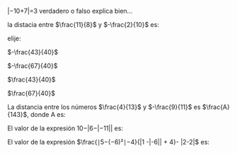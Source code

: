 |−10+7|=3 verdadero o falso explica bien...

la distacia entre $\frac{11}{8}$ y $-\frac{2}{10}$ es:

elije:

$-\frac{43}{40}$

$-\frac{67}{40}$

$\frac{43}{40}$

$\frac{67}{40}$

La distancia entre los números $\frac{4}{13}$ y $-\frac{9}{11}$ es $\frac{A}{143}$, donde A es:

El valor de la expresión 10−|6−|−11|| es:

El valor de la expresión $\frac{∣5−(−6)²∣−4}{|1 -|-6|| + 4}- |2-2|$ es: